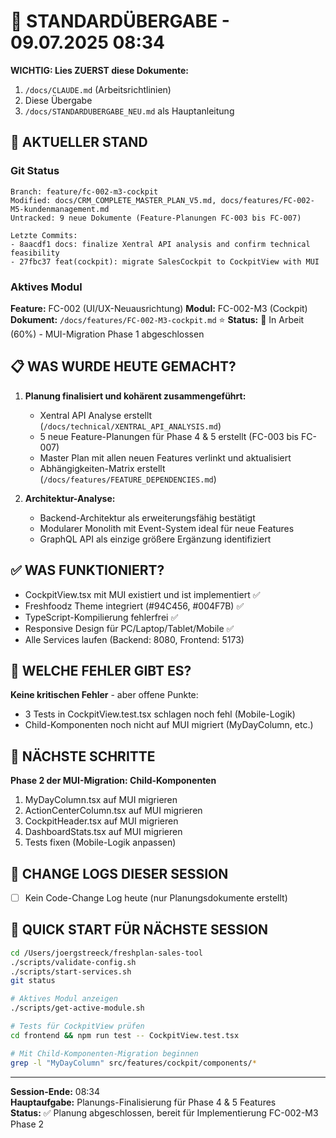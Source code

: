 # 🔄 STANDARDÜBERGABE - 09.07.2025 08:34

**WICHTIG: Lies ZUERST diese Dokumente:**
1. `/docs/CLAUDE.md` (Arbeitsrichtlinien)
2. Diese Übergabe
3. `/docs/STANDARDUBERGABE_NEU.md` als Hauptanleitung

## 🎯 AKTUELLER STAND

### Git Status
```
Branch: feature/fc-002-m3-cockpit
Modified: docs/CRM_COMPLETE_MASTER_PLAN_V5.md, docs/features/FC-002-M5-kundenmanagement.md
Untracked: 9 neue Dokumente (Feature-Planungen FC-003 bis FC-007)

Letzte Commits:
- 8aacdf1 docs: finalize Xentral API analysis and confirm technical feasibility
- 27fbc37 feat(cockpit): migrate SalesCockpit to CockpitView with MUI
```

### Aktives Modul
**Feature:** FC-002 (UI/UX-Neuausrichtung)
**Modul:** FC-002-M3 (Cockpit)
**Dokument:** `/docs/features/FC-002-M3-cockpit.md` ⭐
**Status:** 🔄 In Arbeit (60%) - MUI-Migration Phase 1 abgeschlossen

## 📋 WAS WURDE HEUTE GEMACHT?

1. **Planung finalisiert und kohärent zusammengeführt:**
   - Xentral API Analyse erstellt (`/docs/technical/XENTRAL_API_ANALYSIS.md`)
   - 5 neue Feature-Planungen für Phase 4 & 5 erstellt (FC-003 bis FC-007)
   - Master Plan mit allen neuen Features verlinkt und aktualisiert
   - Abhängigkeiten-Matrix erstellt (`/docs/features/FEATURE_DEPENDENCIES.md`)

2. **Architektur-Analyse:**
   - Backend-Architektur als erweiterungsfähig bestätigt
   - Modularer Monolith mit Event-System ideal für neue Features
   - GraphQL API als einzige größere Ergänzung identifiziert

## ✅ WAS FUNKTIONIERT?

- CockpitView.tsx mit MUI existiert und ist implementiert ✅
- Freshfoodz Theme integriert (#94C456, #004F7B) ✅
- TypeScript-Kompilierung fehlerfrei ✅
- Responsive Design für PC/Laptop/Tablet/Mobile ✅
- Alle Services laufen (Backend: 8080, Frontend: 5173)

## 🚨 WELCHE FEHLER GIBT ES?

**Keine kritischen Fehler** - aber offene Punkte:
- 3 Tests in CockpitView.test.tsx schlagen noch fehl (Mobile-Logik)
- Child-Komponenten noch nicht auf MUI migriert (MyDayColumn, etc.)

## 🔧 NÄCHSTE SCHRITTE

**Phase 2 der MUI-Migration: Child-Komponenten**
1. MyDayColumn.tsx auf MUI migrieren
2. ActionCenterColumn.tsx auf MUI migrieren
3. CockpitHeader.tsx auf MUI migrieren
4. DashboardStats.tsx auf MUI migrieren
5. Tests fixen (Mobile-Logik anpassen)

## 📝 CHANGE LOGS DIESER SESSION
- [ ] Kein Code-Change Log heute (nur Planungsdokumente erstellt)

## 🚀 QUICK START FÜR NÄCHSTE SESSION
```bash
cd /Users/joergstreeck/freshplan-sales-tool
./scripts/validate-config.sh
./scripts/start-services.sh
git status

# Aktives Modul anzeigen
./scripts/get-active-module.sh

# Tests für CockpitView prüfen
cd frontend && npm run test -- CockpitView.test.tsx

# Mit Child-Komponenten-Migration beginnen
grep -l "MyDayColumn" src/features/cockpit/components/*
```

---
**Session-Ende:** 08:34  
**Hauptaufgabe:** Planungs-Finalisierung für Phase 4 & 5 Features  
**Status:** ✅ Planung abgeschlossen, bereit für Implementierung FC-002-M3 Phase 2
